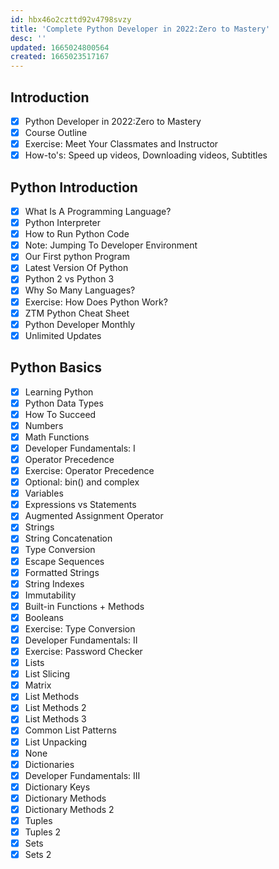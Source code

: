 ```yaml
---
id: hbx46o2czttd92v4798svzy
title: 'Complete Python Developer in 2022:Zero to Mastery'
desc: ''
updated: 1665024800564
created: 1665023517167
---
```

## Introduction

- [x] Python Developer in 2022:Zero to Mastery
- [x] Course Outline
- [x] Exercise: Meet Your Classmates and Instructor
- [x] How-to's: Speed up videos, Downloading videos, Subtitles

## Python Introduction

- [x] What Is A Programming Language?
- [x] Python Interpreter
- [x] How to Run Python Code
- [x] Note: Jumping To Developer Environment
- [x] Our First python Program
- [x] Latest Version Of Python
- [x] Python 2 vs Python 3
- [x] Why So Many Languages?
- [x] Exercise: How Does Python Work?
- [x] ZTM Python Cheat Sheet
- [x] Python Developer Monthly
- [x] Unlimited Updates

## Python Basics
- [x] Learning Python
- [x] Python Data Types
- [x] How To Succeed
- [x] Numbers
- [x] Math Functions
- [x] Developer Fundamentals: I
- [x] Operator Precedence
- [x] Exercise: Operator Precedence
- [x] Optional: bin() and complex
- [x] Variables
- [x] Expressions vs Statements
- [x] Augmented Assignment Operator
- [x] Strings
- [x] String Concatenation
- [x] Type Conversion
- [x] Escape Sequences
- [x] Formatted Strings
- [x] String Indexes
- [x] Immutability
- [x] Built-in Functions + Methods
- [x] Booleans
- [x] Exercise: Type Conversion
- [x] Developer Fundamentals: II
- [x] Exercise: Password Checker
- [x] Lists
- [x] List Slicing
- [x] Matrix
- [x] List Methods
- [x] List Methods 2
- [x] List Methods 3
- [x] Common List Patterns
- [x] List Unpacking
- [x] None
- [x] Dictionaries
- [x] Developer Fundamentals: III
- [x] Dictionary Keys
- [x] Dictionary Methods
- [x] Dictionary Methods 2
- [x] Tuples
- [x] Tuples 2
- [x] Sets
- [x] Sets 2